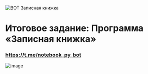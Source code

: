 ![BOT Записная книжка](https://img.shields.io/badge/Telegram-Bot-blue?style=plastic&logo=appveyor)
# Итоговое задание: Программа «Записная книжка»
### https://t.me/notebook_py_bot
![image](https://user-images.githubusercontent.com/52373889/200194674-59abbccc-11a7-49bc-9bc6-d9078f294c29.png)
